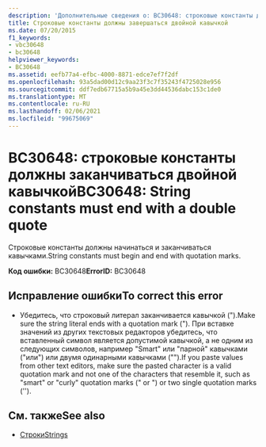 ```yaml
---
description: 'Дополнительные сведения о: BC30648: строковые константы должны заканчиваться двойной кавычкой'
title: Строковые константы должны завершаться двойной кавычкой
ms.date: 07/20/2015
f1_keywords:
- vbc30648
- bc30648
helpviewer_keywords:
- BC30648
ms.assetid: eefb77a4-efbc-4000-8871-edce7ef7f2df
ms.openlocfilehash: 93a5dad00d12c9aa23f3c7f35243f4725028e956
ms.sourcegitcommit: ddf7edb67715a5b9a45e3dd44536dabc153c1de0
ms.translationtype: MT
ms.contentlocale: ru-RU
ms.lasthandoff: 02/06/2021
ms.locfileid: "99675069"
---
```

# <a name="bc30648-string-constants-must-end-with-a-double-quote"></a><span data-ttu-id="76bc0-103">BC30648: строковые константы должны заканчиваться двойной кавычкой</span><span class="sxs-lookup"><span data-stu-id="76bc0-103">BC30648: String constants must end with a double quote</span></span>

<span data-ttu-id="76bc0-104">Строковые константы должны начинаться и заканчиваться кавычками.</span><span class="sxs-lookup"><span data-stu-id="76bc0-104">String constants must begin and end with quotation marks.</span></span>

 <span data-ttu-id="76bc0-105">**Код ошибки:** BC30648</span><span class="sxs-lookup"><span data-stu-id="76bc0-105">**ErrorID:** BC30648</span></span>

## <a name="to-correct-this-error"></a><span data-ttu-id="76bc0-106">Исправление ошибки</span><span class="sxs-lookup"><span data-stu-id="76bc0-106">To correct this error</span></span>

- <span data-ttu-id="76bc0-107">Убедитесь, что строковый литерал заканчивается кавычкой (").</span><span class="sxs-lookup"><span data-stu-id="76bc0-107">Make sure the string literal ends with a quotation mark (").</span></span> <span data-ttu-id="76bc0-108">При вставке значений из других текстовых редакторов убедитесь, что вставленный символ является допустимой кавычкой, а не одним из следующих символов, например "Smart" или "парной" кавычками ("или") или двумя одинарными кавычками ("").</span><span class="sxs-lookup"><span data-stu-id="76bc0-108">If you paste values from other text editors, make sure the pasted character is a valid quotation mark and not one of the characters that resemble it, such as "smart" or "curly" quotation marks (" or ") or two single quotation marks ('').</span></span>

## <a name="see-also"></a><span data-ttu-id="76bc0-109">См. также</span><span class="sxs-lookup"><span data-stu-id="76bc0-109">See also</span></span>

- [<span data-ttu-id="76bc0-110">Строки</span><span class="sxs-lookup"><span data-stu-id="76bc0-110">Strings</span></span>](../../programming-guide/language-features/strings/index.md)
